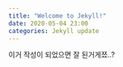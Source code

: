 ```yaml
---
title: "Welcome to Jekyll!"
date: 2020-05-04 23:00
categories: Jekyll update
---
```

이거 작성이 되었으면 잘 된거게쬬..? 
